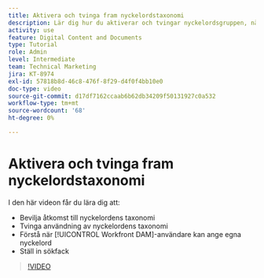 ```yaml
---
title: Aktivera och tvinga fram nyckelordstaxonomi
description: Lär dig hur du aktiverar och tvingar nyckelordsgruppen, när användare kan ange egna nyckelord och konfigurera sökfaktorer i [!UICONTROL Workfront DAM].
activity: use
feature: Digital Content and Documents
type: Tutorial
role: Admin
level: Intermediate
team: Technical Marketing
jira: KT-8974
exl-id: 57818b8d-46c8-476f-8f29-d4f0f4bb10e0
doc-type: video
source-git-commit: d17df7162ccaab6b62db34209f50131927c0a532
workflow-type: tm+mt
source-wordcount: '68'
ht-degree: 0%

---
```


# Aktivera och tvinga fram nyckelordstaxonomi

I den här videon får du lära dig att:

* Bevilja åtkomst till nyckelordens taxonomi
* Tvinga användning av nyckelordens taxonomi
* Förstå när [!UICONTROL Workfront DAM]-användare kan ange egna nyckelord
* Ställ in sökfack

>[!VIDEO](https://video.tv.adobe.com/v/335237/?quality=12&learn=on&enablevpops)
